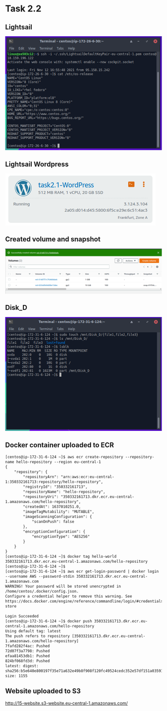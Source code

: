 # Task 2.2

## Lightsail

![image](4-lightsail.png)

## Lightsail Wordpress

![image](lightsail-wordpress.png)

## Created volume and snapshot

![image](create-volume.png)

## Disk_D

![image](Disk_D.png)

## Docker container uploaded to ECR

```console
[centos@ip-172-31-6-124 ~]$ aws ecr create-repository --repository-name hello-repository --region eu-central-1
{
    "repository": {
        "repositoryArn": "arn:aws:ecr:eu-central-1:350332161713:repository/hello-repository",
        "registryId": "350332161713",
        "repositoryName": "hello-repository",
        "repositoryUri": "350332161713.dkr.ecr.eu-central-1.amazonaws.com/hello-repository",
        "createdAt": 1637010251.0,
        "imageTagMutability": "MUTABLE",
        "imageScanningConfiguration": {
            "scanOnPush": false
        },
        "encryptionConfiguration": {
            "encryptionType": "AES256"
        }
    }
}
[centos@ip-172-31-6-124 ~]$ docker tag hello-world 350332161713.dkr.ecr.eu-central-1.amazonaws.com/hello-repository
[centos@ip-172-31-6-124 ~]$
[centos@ip-172-31-6-124 ~]$ aws ecr get-login-password | docker login --username AWS --password-stdin 350332161713.dkr.ecr.eu-central-1.amazonaws.com
WARNING! Your password will be stored unencrypted in /home/centos/.docker/config.json.
Configure a credential helper to remove this warning. See
https://docs.docker.com/engine/reference/commandline/login/#credentials-store

Login Succeeded
[centos@ip-172-31-6-124 ~]$ docker push 350332161713.dkr.ecr.eu-central-1.amazonaws.com/hello-repository
Using default tag: latest
The push refers to repository [350332161713.dkr.ecr.eu-central-1.amazonaws.com/hello-repository]
7fafd282f4ac: Pushed 
72d07f3a7798: Pushed 
efaa81453db1: Pushed 
824bf068fd3d: Pushed 
latest: digest: sha256:b5e640e800197f35e71a632e49b8f908f120fc49524cedc352e57df151a03591 size: 1155
```

## Website uploaded to S3

http://15-website.s3-website.eu-central-1.amazonaws.com/
